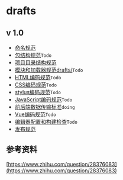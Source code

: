 # drafts

## v 1.0

* [命名规范](https://github.com/cookx/fe-standard/tree/3c5c60aa3c764a90325f93d99083153070fe350c/drafts/drafts/命名规范.md)
* [包结构规范](https://github.com/ecomfe/spec/blob/master/package.md)`Todo`
* [项目目录结构规范](https://github.com/cookx/fe-standard/tree/3c5c60aa3c764a90325f93d99083153070fe350c/drafts/drafts/项目目录结构规范.md)
* [模块和加载器规范drafts/](https://github.com/cookx/fe-standard/tree/3c5c60aa3c764a90325f93d99083153070fe350c/drafts/drafts/模块和加载器规范.md)`Todo`
* [HTML编码规范](https://github.com/cookx/fe-standard/tree/3c5c60aa3c764a90325f93d99083153070fe350c/drafts/HTML编码规范.md)`Todo`
* [CSS编码规范](https://github.com/cookx/fe-standard/tree/3c5c60aa3c764a90325f93d99083153070fe350c/drafts/drafts/CSS编码规范md/README.md)`Todo`
* [stylus编码规范](https://github.com/cookx/fe-standard/tree/3c5c60aa3c764a90325f93d99083153070fe350c/drafts/drafts/stylus编码规范.md)`Todo`
* [JavaScript编码规范](https://github.com/cookx/fe-standard/tree/3c5c60aa3c764a90325f93d99083153070fe350c/drafts/drafts/JavaScript编码规范.md)`Todo`
* [前后端数据传输标准](https://github.com/cookx/fe-standard/tree/3c5c60aa3c764a90325f93d99083153070fe350c/drafts/drafts/前后端数据传输标准.md)`doing`
* [Vue编码规范](https://github.com/cookx/fe-standard/tree/3c5c60aa3c764a90325f93d99083153070fe350c/drafts/drafts/Vue编码规范.md)`Todo`
* [编辑器配置和构建检查](https://github.com/cookx/fe-standard/tree/3c5c60aa3c764a90325f93d99083153070fe350c/drafts/drafts/编辑器配置和构建检查.md)`Todo`
* [发布规范](https://github.com/cookx/fe-standard/tree/3c5c60aa3c764a90325f93d99083153070fe350c/drafts/drafts/发布规范.md)

## 参考资料

[https://www.zhihu.com/question/28376083](https://www.zhihu.com/question/28376083)

